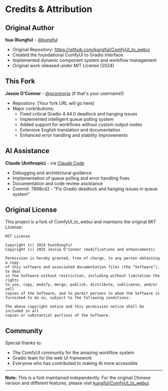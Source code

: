 # Credits & Attribution

## Original Author
**hua (Kungfu)** - [@kungful](https://github.com/kungful)
- Original Repository: https://github.com/kungful/ComfyUI_to_webui
- Created the foundational ComfyUI to Gradio interface
- Implemented dynamic component system and workflow management
- Original work released under MIT License (2024)

## This Fork
**Jessie O'Connor** - [@oconnorja](https://github.com/oconnorja) (if that's your username!)
- Repository: [Your fork URL will go here]
- Major contributions:
  - Fixed critical Gradio 4.44.0 deadlock and hanging issues
  - Implemented intelligent queue polling system
  - Added support for workflows without custom output nodes
  - Extensive English translation and documentation
  - Enhanced error handling and stability improvements

## AI Assistance
**Claude (Anthropic)** - via [Claude Code](https://claude.com/claude-code)
- Debugging and architectural guidance
- Implementation of queue polling and error handling fixes
- Documentation and code review assistance
- Commit: 7898cd2 - "Fix Gradio deadlock and hanging issues in queue system"

## Original License
This project is a fork of ComfyUI_to_webui and maintains the original MIT License:

```
MIT License

Copyright (c) 2024 hua(Kungfu)
Copyright (c) 2025 Jessie O'Connor (modifications and enhancements)

Permission is hereby granted, free of charge, to any person obtaining a copy
of this software and associated documentation files (the "Software"), to deal
in the Software without restriction, including without limitation the rights
to use, copy, modify, merge, publish, distribute, sublicense, and/or sell
copies of the Software, and to permit persons to whom the Software is
furnished to do so, subject to the following conditions:

The above copyright notice and this permission notice shall be included in all
copies or substantial portions of the Software.
```

## Community
Special thanks to:
- The ComfyUI community for the amazing workflow system
- Gradio team for the web UI framework
- Everyone who has contributed to making AI more accessible

---

**Note:** This is a fork maintained independently. For the original Chinese version and different features, please visit [kungful/ComfyUI_to_webui](https://github.com/kungful/ComfyUI_to_webui).
